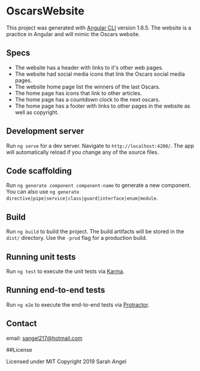 # OscarsWebsite

This project was generated with [Angular CLI](https://github.com/angular/angular-cli) version 1.6.5. The website is a practice in Angular and will mimic the Oscars website.

## Specs

* The website has a header with links to it's other web pages.
* The website had social media icons that link the Oscars social media pages.
* The website home page list the winners of the last Oscars.
* The home page has icons that link to other articles.
* The home page has a countdown clock to the next oscars.
* The home page has a footer with links to other pages in the website as well as copyright.

## Development server

Run `ng serve` for a dev server. Navigate to `http://localhost:4200/`. The app will automatically reload if you change any of the source files.

## Code scaffolding

Run `ng generate component component-name` to generate a new component. You can also use `ng generate directive|pipe|service|class|guard|interface|enum|module`.

## Build

Run `ng build` to build the project. The build artifacts will be stored in the `dist/` directory. Use the `-prod` flag for a production build.

## Running unit tests

Run `ng test` to execute the unit tests via [Karma](https://karma-runner.github.io).

## Running end-to-end tests

Run `ng e2e` to execute the end-to-end tests via [Protractor](http://www.protractortest.org/).

## Contact

email: sangel217@hotmail.com

##License

Licensed under MIT
Copyright 2019 Sarah Angel
